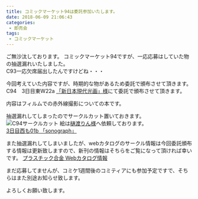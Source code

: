 ```yaml
---
title: コミックマーケット94は委託参加いたします。
date: 2018-06-09 21:06:43
categories:
 - 即売会
tags:
 - コミックマーケット
---
```


ご無沙汰しております。
コミックマーケット94ですが、一応応募はしていた物の抽選漏れいたしました。  
C93一応欠席届出したんですけどね・・・  

今回考えていた内容ですが、時期的な物があるため委託で頒布させて頂きます。  
C94　3日目東W22a [「新日本現代光画」様](https://webcatalog.circle.ms/Circle/13902777)にて委託で頒布させて頂きます。  


内容はフィルムでの赤外線撮影についての本です。

抽選漏れしてしまったのでサークルカット置いておきます。 
![C94サークルカット](/img/2018/c94circlecut_color.png) 
絵は[樋渡りん様](http://rinbon.jp)へ依頼しております。  
[3日目西も01b 「sonograph」](https://webcatalog.circle.ms/Circle/13900098)

また抽選漏れしてしまいましたが、webカタログのサークル情報は今回委託頒布する情報は更新致しますので、新刊の情報はそちらをご覧になって頂ければ幸いです。
[プラスチック合金 Webカタログ情報](https://webcatalog.circle.ms/Circle/13908392)

まだ応募してませんが、コミケ1週間後のコミティアにも参加予定ですで、そちらはまた別途お知らせ致します。

よろしくお願い致します。